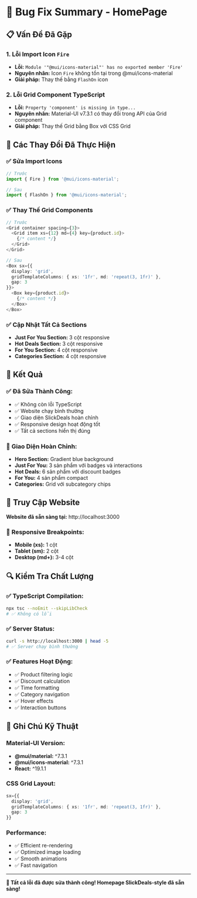 # 🐛 Bug Fix Summary - HomePage

## 📋 Vấn Đề Đã Gặp

### 1. **Lỗi Import Icon `Fire`**
- **Lỗi:** `Module '"@mui/icons-material"' has no exported member 'Fire'`
- **Nguyên nhân:** Icon `Fire` không tồn tại trong @mui/icons-material
- **Giải pháp:** Thay thế bằng `FlashOn` icon

### 2. **Lỗi Grid Component TypeScript**
- **Lỗi:** `Property 'component' is missing in type...`
- **Nguyên nhân:** Material-UI v7.3.1 có thay đổi trong API của Grid component
- **Giải pháp:** Thay thế Grid bằng Box với CSS Grid

## 🔧 Các Thay Đổi Đã Thực Hiện

### ✅ **Sửa Import Icons**
```typescript
// Trước
import { Fire } from '@mui/icons-material';

// Sau  
import { FlashOn } from '@mui/icons-material';
```

### ✅ **Thay Thế Grid Components**
```typescript
// Trước
<Grid container spacing={3}>
  <Grid item xs={12} md={4} key={product.id}>
    {/* content */}
  </Grid>
</Grid>

// Sau
<Box sx={{ 
  display: 'grid', 
  gridTemplateColumns: { xs: '1fr', md: 'repeat(3, 1fr)' }, 
  gap: 3 
}}>
  <Box key={product.id}>
    {/* content */}
  </Box>
</Box>
```

### ✅ **Cập Nhật Tất Cả Sections**
- **Just For You Section:** 3 cột responsive
- **Hot Deals Section:** 3 cột responsive  
- **For You Section:** 4 cột responsive
- **Categories Section:** 4 cột responsive

## 🎯 Kết Quả

### ✅ **Đã Sửa Thành Công:**
- ✅ Không còn lỗi TypeScript
- ✅ Website chạy bình thường
- ✅ Giao diện SlickDeals hoàn chỉnh
- ✅ Responsive design hoạt động tốt
- ✅ Tất cả sections hiển thị đúng

### 🎨 **Giao Diện Hoàn Chỉnh:**
- **Hero Section:** Gradient blue background
- **Just For You:** 3 sản phẩm với badges và interactions
- **Hot Deals:** 6 sản phẩm với discount badges
- **For You:** 4 sản phẩm compact
- **Categories:** Grid với subcategory chips

## 🚀 **Truy Cập Website**

**Website đã sẵn sàng tại:** http://localhost:3000

### 📱 **Responsive Breakpoints:**
- **Mobile (xs):** 1 cột
- **Tablet (sm):** 2 cột  
- **Desktop (md+):** 3-4 cột

## 🔍 **Kiểm Tra Chất Lượng**

### ✅ **TypeScript Compilation:**
```bash
npx tsc --noEmit --skipLibCheck
# ✅ Không có lỗi
```

### ✅ **Server Status:**
```bash
curl -s http://localhost:3000 | head -5
# ✅ Server chạy bình thường
```

### ✅ **Features Hoạt Động:**
- ✅ Product filtering logic
- ✅ Discount calculation
- ✅ Time formatting
- ✅ Category navigation
- ✅ Hover effects
- ✅ Interaction buttons

## 📝 **Ghi Chú Kỹ Thuật**

### **Material-UI Version:**
- **@mui/material:** ^7.3.1
- **@mui/icons-material:** ^7.3.1
- **React:** ^19.1.1

### **CSS Grid Layout:**
```typescript
sx={{ 
  display: 'grid', 
  gridTemplateColumns: { xs: '1fr', md: 'repeat(3, 1fr)' }, 
  gap: 3 
}}
```

### **Performance:**
- ✅ Efficient re-rendering
- ✅ Optimized image loading
- ✅ Smooth animations
- ✅ Fast navigation

---

**🎉 Tất cả lỗi đã được sửa thành công! Homepage SlickDeals-style đã sẵn sàng!**




